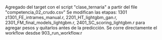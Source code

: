 Agregado del target con el script "clase_ternaria" a partir del file "competencia_02_crudo.csv" 
Se modifican las etapas: 1301 z1301_FE_intrames_manual.r, 2201_HT_lightgbm_gan.r, 2301_FM_final_models_lightgbm.r, 2401_SC_scoring_lightgbm.r para agregar pesos y quitarlos antes de la predicción.
Se corre directamente el workflow desdse 903_run_workflow.r

